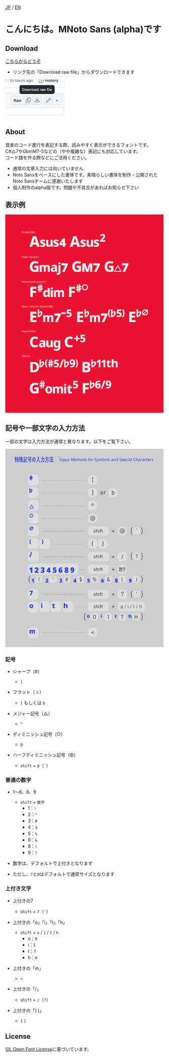 [JP](README.md) / [EN](README-EN.md)

# こんにちは。MNoto Sans (alpha)です

## Download

[こちらからどうぞ](font/MNotoSans-alpha-ExtraBold.ttf)
* リンク先の「Download raw file」からダウンロードできます
  
<kbd><img width="200" alt="Image" src=./img/dl.png /></kbd>

## About

音楽のコード進行を表記する際、読みやすく表示ができるフォントです。  
C#△7やGbmM7-5などの（やや複雑な）表記にも対応しています。  
コード譜を作る際などにご活用ください。

* 通常の文章入力には向いていません
* Noto Sansをベースにした書体です。素晴らしい書体を制作・公開されたNoto Sansチームに感謝いたします
* 個人制作のalpha版です。問題や不具合があればお知らせ下さい

## 表示例
<img width="500" alt="Image" src=./img/MNSa_3.png />

## 記号や一部文字の入力方法

一部の文字は入力方法が通常と異なります。以下をご覧下さい。

<img width="500" alt="Image" src=./img/MNSa_image_2.png />

### 記号
* シャープ（#）
  - `[`

* フラット（♭）
  - `]` もしくは `b`
* メジャー記号（△）
  - `^`
* ディミニッシュ記号（○）
  - `@`
* ハーフディミニッシュ記号（Φ）
  - `shift` + `@`（`` ` ``）

### 普通の数字
* 1〜6、8、9
  - `shift` + `数字`
    - 1：`!`
    - 2：`"`
    - 3：`#`
    - 4：`$`
    - 5：`%`
    - 6：`&`
    - 8：`(`
    - 9：`)`

* 数字は、デフォルトで上付きとなります
* ただし、`7`と`0`はデフォルトで通常サイズとなります

### 上付き文字
* 上付きの7
  - `shift` + `7`（`'`）

* 上付きの「o」「i」「t」「h」
  - `shift` + `o` / `i` / `t` / `h`
    - o：`O`
    - i：`I`
    - t：`T`
    - h：`H`
* 上付きの「m」
  - `<`
* 上付きの「/」
  - `shift` + `/`（`?`）
* 上付きの「( )」
  - `{` `}`

## License

[SIL Open Font License](https://scripts.sil.org/cms/scripts/page.php?site_id=nrsi&id=OFL)に基づいています。
